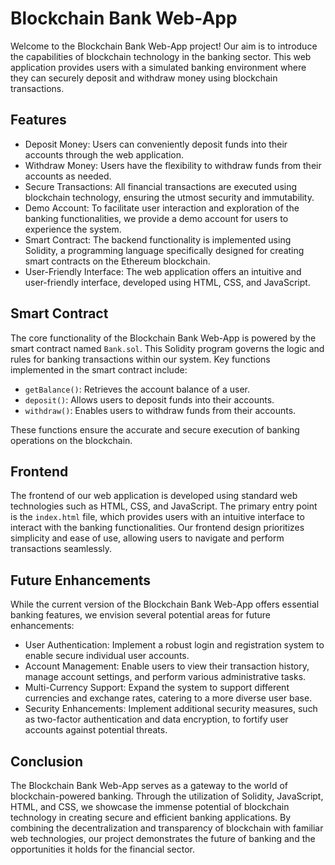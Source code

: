 # Blockchain Bank Web-App

Welcome to the Blockchain Bank Web-App project! Our aim is to introduce the capabilities of blockchain technology in the banking sector. This web application provides users with a simulated banking environment where they can securely deposit and withdraw money using blockchain transactions.

## Features

- Deposit Money: Users can conveniently deposit funds into their accounts through the web application.
- Withdraw Money: Users have the flexibility to withdraw funds from their accounts as needed.
- Secure Transactions: All financial transactions are executed using blockchain technology, ensuring the utmost security and immutability.
- Demo Account: To facilitate user interaction and exploration of the banking functionalities, we provide a demo account for users to experience the system.
- Smart Contract: The backend functionality is implemented using Solidity, a programming language specifically designed for creating smart contracts on the Ethereum blockchain.
- User-Friendly Interface: The web application offers an intuitive and user-friendly interface, developed using HTML, CSS, and JavaScript.

## Smart Contract

The core functionality of the Blockchain Bank Web-App is powered by the smart contract named `Bank.sol`. This Solidity program governs the logic and rules for banking transactions within our system. Key functions implemented in the smart contract include:

- `getBalance()`: Retrieves the account balance of a user.
- `deposit()`: Allows users to deposit funds into their accounts.
- `withdraw()`: Enables users to withdraw funds from their accounts.

These functions ensure the accurate and secure execution of banking operations on the blockchain.

## Frontend

The frontend of our web application is developed using standard web technologies such as HTML, CSS, and JavaScript. The primary entry point is the `index.html` file, which provides users with an intuitive interface to interact with the banking functionalities. Our frontend design prioritizes simplicity and ease of use, allowing users to navigate and perform transactions seamlessly.

## Future Enhancements

While the current version of the Blockchain Bank Web-App offers essential banking features, we envision several potential areas for future enhancements:

- User Authentication: Implement a robust login and registration system to enable secure individual user accounts.
- Account Management: Enable users to view their transaction history, manage account settings, and perform various administrative tasks.
- Multi-Currency Support: Expand the system to support different currencies and exchange rates, catering to a more diverse user base.
- Security Enhancements: Implement additional security measures, such as two-factor authentication and data encryption, to fortify user accounts against potential threats.

## Conclusion

The Blockchain Bank Web-App serves as a gateway to the world of blockchain-powered banking. Through the utilization of Solidity, JavaScript, HTML, and CSS, we showcase the immense potential of blockchain technology in creating secure and efficient banking applications. By combining the decentralization and transparency of blockchain with familiar web technologies, our project demonstrates the future of banking and the opportunities it holds for the financial sector.
